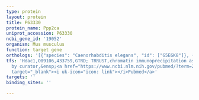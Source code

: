 ```yaml
---
type: protein
layout: protein
title: P63330
protein_name: Ppp2ca
uniprot_accession: P63330
ncbi_gene_id: '19052'
organism: Mus musculus
function: target gene
orthologs: '[{"species": "Caenorhabditis elegans", "id": ["G5EGK8"]}, {"species": "Homo sapiens", "id": ["<a href=\"/protein/p67775\">P67775</a>"]}, {"species": "Rattus norvegicus", "id": ["A0A0G2JYA4", "P63331"]}]'
tfs: 'Hdac1,O09106,433759,GTRD; TRRUST,chromatin immunoprecipitation assay; inferred
  by curator,&ensp;<a href="https://www.ncbi.nlm.nih.gov/pubmed/?term=29087512%5Buid%5D+OR+27924024%5Buid%5D+OR+21420382%5Buid%5D"
  target="_blank"><i uk-icon="icon: link"></i>Pubmed</a>'
targets: ''
binding_sites: ''

---
```

